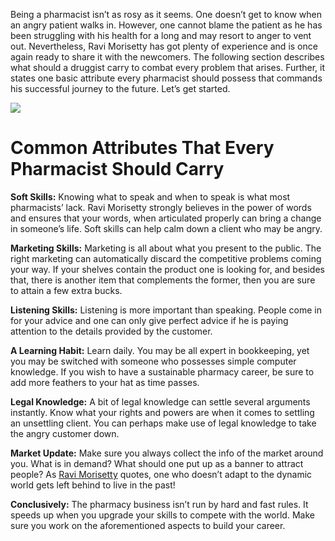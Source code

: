 Being a pharmacist isn’t as rosy as it seems. One doesn’t get to know when an angry patient walks in. However, one cannot blame the patient as he has been struggling with his health for a long and may resort to anger to vent out. Nevertheless, Ravi Morisetty has got plenty of experience and is once again ready to share it with the newcomers. The following section describes what should a druggist carry to combat every problem that arises. Further, it states one basic attribute every pharmacist should possess that commands his successful journey to the future. Let’s get started.

![](https://images.viblo.asia/743bdf74-7096-4b92-bf6f-f55e8b7a1cb7.jpg)


# Common Attributes That Every Pharmacist Should Carry

**Soft Skills:** Knowing what to speak and when to speak is what most pharmacists’ lack. Ravi Morisetty strongly believes in the power of words and ensures that your words, when articulated properly can bring a change in someone’s life. Soft skills can help calm down a client who may be angry.

**Marketing Skills:** Marketing is all about what you present to the public. The right marketing can automatically discard the competitive problems coming your way. If your shelves contain the product one is looking for, and besides that, there is another item that complements the former, then you are sure to attain a few extra bucks.

**Listening Skills:** Listening is more important than speaking. People come in for your advice and one can only give perfect advice if he is paying attention to the details provided by the customer. 

**A Learning Habit:** Learn daily. You may be all expert in bookkeeping, yet you may be switched with someone who possesses simple computer knowledge. If you wish to have a sustainable pharmacy career, be sure to add more feathers to your hat as time passes. 

**Legal Knowledge:** A bit of legal knowledge can settle several arguments instantly. Know what your rights and powers are when it comes to settling an unsettling client. You can perhaps make use of legal knowledge to take the angry customer down. 

**Market Update:** Make sure you always collect the info of the market around you. What is in demand? What should one put up as a banner to attract people? As [Ravi Morisetty](https://www.doximity.com/pub/ravi-morisetty-pharmacist) quotes, one who doesn’t adapt to the dynamic world gets left behind to live in the past!

**Conclusively:**
The pharmacy business isn’t run by hard and fast rules. It speeds up when you upgrade your skills to compete with the world. Make sure you work on the aforementioned aspects to build your career.
